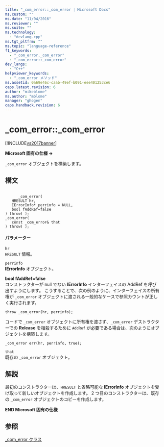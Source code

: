 ```yaml
---
title: "_com_error::_com_error | Microsoft Docs"
ms.custom: ""
ms.date: "11/04/2016"
ms.reviewer: ""
ms.suite: ""
ms.technology: 
  - "devlang-cpp"
ms.tgt_pltfrm: ""
ms.topic: "language-reference"
f1_keywords: 
  - "_com_error._com_error"
  - "_com_error::_com_error"
dev_langs: 
  - "C++"
helpviewer_keywords: 
  - "_com_error メソッド"
ms.assetid: 0a69e46c-caab-49ef-b091-eee401253ce6
caps.latest.revision: 6
author: "mikeblome"
ms.author: "mblome"
manager: "ghogen"
caps.handback.revision: 6
---
```

# _com_error::_com_error
[!INCLUDE[vs2017banner](../assembler/inline/includes/vs2017banner.md)]

**Microsoft 固有の仕様 →**  
  
 `_com_error` オブジェクトを構築します。  
  
## 構文  
  
```  
  
      _com_error(  
   HRESULT hr,  
   IErrorInfo* perrinfo = NULL,  
   bool fAddRef=false  
) throw( );  
_com_error(  
   const _com_error& that   
) throw( );  
```  
  
#### パラメーター  
 `hr`  
 `HRESULT` 情報。  
  
 `perrinfo`  
 **IErrorInfo** オブジェクト。  
  
 **bool fAddRef\=false**  
 コンストラクターが null でない **IErrorInfo** インターフェイスの AddRef を呼び出すようにします。  こうすることで、次の例のように、インターフェイスの所有権が `_com_error` オブジェクトに渡される一般的なケースで参照カウントが正しく実行されます。  
  
```  
throw _com_error(hr, perrinfo);  
```  
  
 コードで `_com_error` オブジェクトに所有権を渡さず、`_com_error` デストラクターでの **Release** を相殺するために `AddRef` が必要である場合は、次のようにオブジェクトを構築します。  
  
```  
_com_error err(hr, perrinfo, true);  
```  
  
 `that`  
 既存の `_com_error` オブジェクト。  
  
## 解説  
 最初のコンストラクターは、`HRESULT` と省略可能な **IErrorInfo** オブジェクトを受け取って新しいオブジェクトを作成します。  2 つ目のコンストラクターは、既存の `_com_error` オブジェクトのコピーを作成します。  
  
 **END Microsoft 固有の仕様**  
  
## 参照  
 [\_com\_error クラス](../cpp/com-error-class.md)